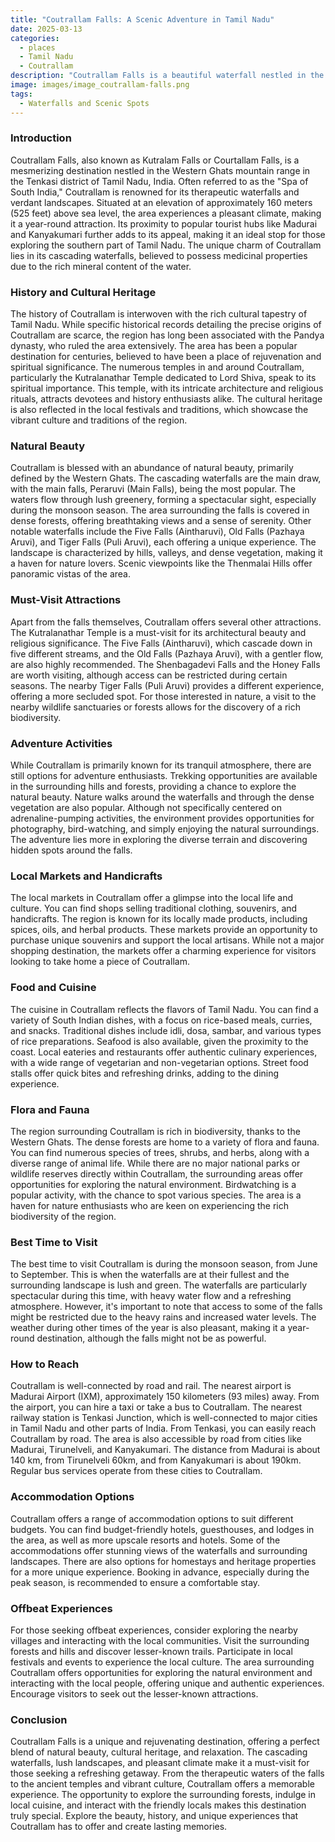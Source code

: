 ```yaml
---
title: "Coutrallam Falls: A Scenic Adventure in Tamil Nadu"
date: 2025-03-13
categories:
  - places
  - Tamil Nadu
  - Coutrallam
description: "Coutrallam Falls is a beautiful waterfall nestled in the Western Ghats of Tamil Nadu, known for its stunning scenic beauty and adventure activities like rock climbing. It serves as a popular destination for nature lovers and photographers."
image: images/image_coutrallam-falls.png
tags: 
  - Waterfalls and Scenic Spots
---
```



### **Introduction**

Coutrallam Falls, also known as Kutralam Falls or Courtallam Falls, is a mesmerizing destination nestled in the Western Ghats mountain range in the Tenkasi district of Tamil Nadu, India. Often referred to as the "Spa of South India," Coutrallam is renowned for its therapeutic waterfalls and verdant landscapes. Situated at an elevation of approximately 160 meters (525 feet) above sea level, the area experiences a pleasant climate, making it a year-round attraction. Its proximity to popular tourist hubs like Madurai and Kanyakumari further adds to its appeal, making it an ideal stop for those exploring the southern part of Tamil Nadu. The unique charm of Coutrallam lies in its cascading waterfalls, believed to possess medicinal properties due to the rich mineral content of the water.

### **History and Cultural Heritage**

The history of Coutrallam is interwoven with the rich cultural tapestry of Tamil Nadu. While specific historical records detailing the precise origins of Coutrallam are scarce, the region has long been associated with the Pandya dynasty, who ruled the area extensively. The area has been a popular destination for centuries, believed to have been a place of rejuvenation and spiritual significance. The numerous temples in and around Coutrallam, particularly the Kutralanathar Temple dedicated to Lord Shiva, speak to its spiritual importance. This temple, with its intricate architecture and religious rituals, attracts devotees and history enthusiasts alike. The cultural heritage is also reflected in the local festivals and traditions, which showcase the vibrant culture and traditions of the region. 

### **Natural Beauty**

Coutrallam is blessed with an abundance of natural beauty, primarily defined by the Western Ghats. The cascading waterfalls are the main draw, with the main falls, Peraruvi (Main Falls), being the most popular. The waters flow through lush greenery, forming a spectacular sight, especially during the monsoon season. The area surrounding the falls is covered in dense forests, offering breathtaking views and a sense of serenity. Other notable waterfalls include the Five Falls (Aintharuvi), Old Falls (Pazhaya Aruvi), and Tiger Falls (Puli Aruvi), each offering a unique experience. The landscape is characterized by hills, valleys, and dense vegetation, making it a haven for nature lovers. Scenic viewpoints like the Thenmalai Hills offer panoramic vistas of the area. 

### **Must-Visit Attractions**

Apart from the falls themselves, Coutrallam offers several other attractions. The Kutralanathar Temple is a must-visit for its architectural beauty and religious significance. The Five Falls (Aintharuvi), which cascade down in five different streams, and the Old Falls (Pazhaya Aruvi), with a gentler flow, are also highly recommended. The Shenbagadevi Falls and the Honey Falls are worth visiting, although access can be restricted during certain seasons. The nearby Tiger Falls (Puli Aruvi) provides a different experience, offering a more secluded spot. For those interested in nature, a visit to the nearby wildlife sanctuaries or forests allows for the discovery of a rich biodiversity. 

### **Adventure Activities**

While Coutrallam is primarily known for its tranquil atmosphere, there are still options for adventure enthusiasts. Trekking opportunities are available in the surrounding hills and forests, providing a chance to explore the natural beauty. Nature walks around the waterfalls and through the dense vegetation are also popular. Although not specifically centered on adrenaline-pumping activities, the environment provides opportunities for photography, bird-watching, and simply enjoying the natural surroundings. The adventure lies more in exploring the diverse terrain and discovering hidden spots around the falls.

### **Local Markets and Handicrafts**

The local markets in Coutrallam offer a glimpse into the local life and culture. You can find shops selling traditional clothing, souvenirs, and handicrafts. The region is known for its locally made products, including spices, oils, and herbal products. These markets provide an opportunity to purchase unique souvenirs and support the local artisans. While not a major shopping destination, the markets offer a charming experience for visitors looking to take home a piece of Coutrallam.

### **Food and Cuisine**

The cuisine in Coutrallam reflects the flavors of Tamil Nadu. You can find a variety of South Indian dishes, with a focus on rice-based meals, curries, and snacks. Traditional dishes include idli, dosa, sambar, and various types of rice preparations. Seafood is also available, given the proximity to the coast. Local eateries and restaurants offer authentic culinary experiences, with a wide range of vegetarian and non-vegetarian options. Street food stalls offer quick bites and refreshing drinks, adding to the dining experience. 

### **Flora and Fauna**

The region surrounding Coutrallam is rich in biodiversity, thanks to the Western Ghats. The dense forests are home to a variety of flora and fauna. You can find numerous species of trees, shrubs, and herbs, along with a diverse range of animal life. While there are no major national parks or wildlife reserves directly within Coutrallam, the surrounding areas offer opportunities for exploring the natural environment. Birdwatching is a popular activity, with the chance to spot various species. The area is a haven for nature enthusiasts who are keen on experiencing the rich biodiversity of the region.

### **Best Time to Visit**

The best time to visit Coutrallam is during the monsoon season, from June to September. This is when the waterfalls are at their fullest and the surrounding landscape is lush and green. The waterfalls are particularly spectacular during this time, with heavy water flow and a refreshing atmosphere. However, it's important to note that access to some of the falls might be restricted due to the heavy rains and increased water levels. The weather during other times of the year is also pleasant, making it a year-round destination, although the falls might not be as powerful.

### **How to Reach**

Coutrallam is well-connected by road and rail. The nearest airport is Madurai Airport (IXM), approximately 150 kilometers (93 miles) away. From the airport, you can hire a taxi or take a bus to Coutrallam. The nearest railway station is Tenkasi Junction, which is well-connected to major cities in Tamil Nadu and other parts of India. From Tenkasi, you can easily reach Coutrallam by road. The area is also accessible by road from cities like Madurai, Tirunelveli, and Kanyakumari. The distance from Madurai is about 140 km, from Tirunelveli 60km, and from Kanyakumari is about 190km. Regular bus services operate from these cities to Coutrallam.

### **Accommodation Options**

Coutrallam offers a range of accommodation options to suit different budgets. You can find budget-friendly hotels, guesthouses, and lodges in the area, as well as more upscale resorts and hotels. Some of the accommodations offer stunning views of the waterfalls and surrounding landscapes. There are also options for homestays and heritage properties for a more unique experience. Booking in advance, especially during the peak season, is recommended to ensure a comfortable stay.

### **Offbeat Experiences**

For those seeking offbeat experiences, consider exploring the nearby villages and interacting with the local communities. Visit the surrounding forests and hills and discover lesser-known trails. Participate in local festivals and events to experience the local culture. The area surrounding Coutrallam offers opportunities for exploring the natural environment and interacting with the local people, offering unique and authentic experiences. Encourage visitors to seek out the lesser-known attractions.

### **Conclusion**

Coutrallam Falls is a unique and rejuvenating destination, offering a perfect blend of natural beauty, cultural heritage, and relaxation. The cascading waterfalls, lush landscapes, and pleasant climate make it a must-visit for those seeking a refreshing getaway. From the therapeutic waters of the falls to the ancient temples and vibrant culture, Coutrallam offers a memorable experience. The opportunity to explore the surrounding forests, indulge in local cuisine, and interact with the friendly locals makes this destination truly special. Explore the beauty, history, and unique experiences that Coutrallam has to offer and create lasting memories.


